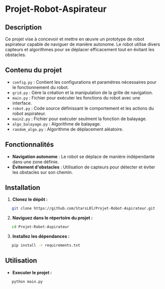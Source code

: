 # Projet-Robot-Aspirateur

## Description

Ce projet vise à concevoir et mettre en œuvre un prototype de robot aspirateur capable de naviguer de manière autonome. Le robot utilise divers capteurs et algorithmes pour se déplacer efficacement tout en évitant les obstacles.

## Contenu du projet

- `config.py` : Contient les configurations et paramètres nécessaires pour le fonctionnement du robot.
- `grid.py` : Gère la création et la manipulation de la grille de navigation.
- `main.py` : Fichier pour exécuter les fonctions du robot avec une interface.
- `robot.py` : Code source définissant le comportement et les actions du robot aspirateur.
- `main2.py` : Fichier pour exécuter seulment la fonction de balayage.
- `algo_balayage.py` : Algorithme de balayage.
- `random_algo.py` : Algorithme de déplacement aléatoire.
  
## Fonctionnalités

- **Navigation autonome** : Le robot se déplace de manière indépendante dans une zone définie.
- **Évitement d'obstacles** : Utilisation de capteurs pour détecter et éviter les obstacles sur son chemin.

## Installation

1. **Clonez le dépôt :** 
   
```bash
   git clone https://github.com/StarsL0l/Projet-Robot-Aspirateur.git
```

2. **Naviguez dans le répertoire du projet :**

```bash
   cd Projet-Robot-Aspirateur
```
3. **Installez les dépendances :**

```bash
   pip install -r requirements.txt
```
## Utilisation

- **Executer le projet :**
  
```bash
   python main.py
```





